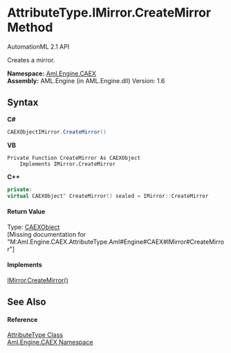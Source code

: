 # AttributeType.IMirror.CreateMirror Method 
AutomationML 2.1 API 

Creates a mirror.

**Namespace:**&nbsp;<a href="N_Aml_Engine_CAEX">Aml.Engine.CAEX</a><br />**Assembly:**&nbsp;AML.Engine (in AML.Engine.dll) Version: 1.6

## Syntax

**C#**<br />
``` C#
CAEXObjectIMirror.CreateMirror()
```

**VB**<br />
``` VB
Private Function CreateMirror As CAEXObject
	Implements IMirror.CreateMirror
```

**C++**<br />
``` C++
private:
virtual CAEXObject^ CreateMirror() sealed = IMirror::CreateMirror
```


#### Return Value
Type: <a href="T_Aml_Engine_CAEX_CAEXObject">CAEXObject</a><br />\[Missing <returns> documentation for "M:Aml.Engine.CAEX.AttributeType.Aml#Engine#CAEX#IMirror#CreateMirror"\]

#### Implements
<a href="M_Aml_Engine_CAEX_IMirror_CreateMirror">IMirror.CreateMirror()</a><br />

## See Also


#### Reference
<a href="T_Aml_Engine_CAEX_AttributeType">AttributeType Class</a><br /><a href="N_Aml_Engine_CAEX">Aml.Engine.CAEX Namespace</a><br />